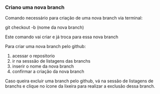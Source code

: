 ### Criano uma nova branch


Comando necessário para criação de uma nova branch via terminal: 

git checkout -b (nome da nova branch)

Este comando vai criar e já troca para essa nova branch

Para criar uma nova branch pelo github:
1. acessar o repositorio
2. ir na sesssão de listagens das branchs
3. inserir o nome da nova branch
4. confirmar a criação da nova branch

Caso queira excluir uma branch pelo github, vá na sessão de listagens de branchs e clique no ícone da lixeira para realizar a exclusão dessa branch.

